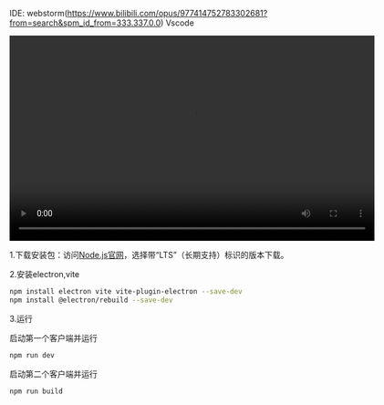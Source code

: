 IDE: webstorm(https://www.bilibili.com/opus/977414752783302681?from=search&spm_id_from=333.337.0.0)
     Vscode

<video width="640" height="360" controls>
  <source src="src/assets/lbws.mp4" type="video/mp4">
  你的浏览器不支持视频播放。
</video>

1.下载安装包‌：访问[Node.js官网](https:nodejs.org)，选择带“LTS”（长期支持）标识的版本下载。‌

2.安装electron,vite

```sh
npm install electron vite vite-plugin-electron --save-dev
npm install @electron/rebuild --save-dev
```

3.运行

启动第一个客户端并运行
```sh
npm run dev
```
启动第二个客户端并运行
```sh
npm run build
```
